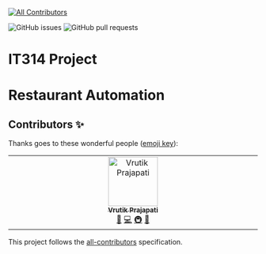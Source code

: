 [![All Contributors](https://img.shields.io/github/all-contributors/vrutik2809/IT314_project_14?color=blue)](#contributors)

![GitHub issues](https://img.shields.io/github/issues/vrutik2809/IT314_project_14)
![GitHub pull requests](https://img.shields.io/github/issues-pr/vrutik2809/IT314_project_14)
# IT314 Project

# Restaurant Automation

## Contributors ✨
Thanks goes to these wonderful people ([emoji key](https://allcontributors.org/docs/en/emoji-key)):

<!-- ALL-CONTRIBUTORS-LIST:START - Do not remove or modify this section -->
<!-- prettier-ignore-start -->
<!-- markdownlint-disable -->
<table>
  <tbody>
    <tr>
      <td align="center" valign="top" width="14.28%"><a href="https://github.com/vrutik2809"><img src="https://avatars.githubusercontent.com/u/74986666?v=4?s=100" width="100px;" alt="Vrutik Prajapati"/><br /><sub><b>Vrutik Prajapati</b></sub></a><br /><a href="#projectManagement-vrutik2809" title="Project Management">📆</a> <a href="https://github.com/vrutik2809/IT314_project_14/commits?author=vrutik2809" title="Code">💻</a> <a href="#infra-vrutik2809" title="Infrastructure (Hosting, Build-Tools, etc)">🚇</a> <a href="#maintenance-vrutik2809" title="Maintenance">🚧</a></td>
    </tr>
  </tbody>
</table>

<!-- markdownlint-restore -->
<!-- prettier-ignore-end -->

<!-- ALL-CONTRIBUTORS-LIST:END -->

This project follows the [all-contributors](https://github.com/all-contributors/all-contributors) specification.